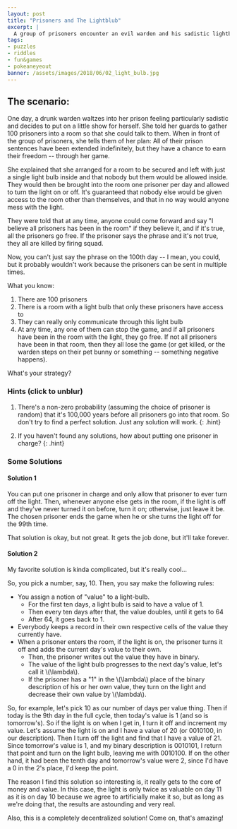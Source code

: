 ```yaml
---
layout: post
title: "Prisoners and The Lightblub"
excerpt: |
  A group of prisoners encounter an evil warden and his sadistic lightbulb. Who will win?
tags:
- puzzles
- riddles
- fun&games
- pokeaneyeout
banner: /assets/images/2018/06/02_light_bulb.jpg
---
```


## The scenario:

One day, a drunk warden waltzes into her prison feeling particularly sadistic and decides to put on a little show for herself. She told her guards to gather 100 prisoners into a room so that she could talk to them. When in front of the group of prisoners, she tells them of her plan: All of their prison sentences have been extended indefinitely, but they have a chance to earn their freedom -- through her game.

She explained that she arranged for a room to be secured and left with just a single light bulb inside and that nobody but them would be allowed inside. They would then be brought into the room one prisoner per day and allowed to turn the light on or off. It's guaranteed that nobody else would be given access to the room other than themselves, and that in no way would anyone mess with the light.

They were told that at any time, anyone could come forward and say "I believe all prisoners has been in the room" if they believe it, and if it's true, all the prisoners go free. If the prisoner says the phrase and it's not true, they all are killed by firing squad.

Now, you can't just say the phrase on the 100th day -- I mean, you could, but it probably wouldn't work because the prisoners can be sent in multiple times.

What you know:

1. There are 100 prisoners
1. There is a room with a light bulb that only these prisoners have access to
1. They can really only communicate through this light bulb
1. At any time, any one of them can stop the game, and if all prisoners have been in the room with the light, they go free. If not all prisoners have been in that room, then they all lose the game (or get killed, or the warden steps on their pet bunny or something -- something negative happens).

What's your strategy?

### Hints (click to unblur)

1. There's a non-zero probability (assuming the choice of prisoner is random) that it's 100,000 years before all prisoners go into that room. So don't try to find a perfect solution. Just any solution will work.
    {: .hint}

1. If you haven't found any solutions, how about putting one prisoner in charge?
    {: .hint}

### Some Solutions

#### Solution 1

<div class="hint" markdown="1">
You can put one prisoner in charge and only allow that prisoner to ever turn off the light. Then, whenever anyone else gets in the room, if the light is off and they've never turned it on before, turn it on; otherwise, just leave it be. The chosen prisoner ends the game when he or she turns the light off for the 99th time.

That solution is okay, but not great. It gets the job done, but it'll take forever.
</div>

#### Solution 2

<div class="hint" markdown="1">
My favorite solution is kinda complicated, but it's really cool...

So, you pick a number, say, 10. Then, you say make the following rules:

- You assign a notion of "value" to a light-bulb.
	- For the first ten days, a light bulb is said to have a value of 1.
	- Then every ten days after that, the value doubles, until it gets to 64
	- After 64, it goes back to 1.
- Everybody keeps a record in their own respective cells of the value they currently have.
- When a prisoner enters the room, if the light is on, the prisoner turns it off and adds the current day's value to their own.
	- Then, the prisoner writes out the value they have in binary.
	- The value of the light bulb progresses to the next day's value, let's call it \\(\lambda\\).
	- If the prisoner has a "1" in the \\(\lambda\\) place of the binary description of his or her own value, they turn on the light and decrease their own value by \\(\lambda\\).

So, for example, let's pick 10 as our number of days per value thing. Then if today is the 9th day in the full cycle, then today's value is 1 (and so is tomorrow's). So if the light is on when I get in, I turn it off and increment my value. Let's assume the light is on and I have a value of 20 (or 0010100, in our description). Then I turn off the light and find that I have a value of 21. Since tomorrow's value is 1, and my binary description is 0010101, I return that point and turn on the light bulb, leaving me with 0010100. If on the other hand, it had been the tenth day and tomorrow's value were 2, since I'd have a 0 in the 2's place, I'd keep the point.

The reason I find this solution so interesting is, it really gets to the core of money and value. In this case, the light is only twice as valuable on day 11 as it is on day 10 because we agree to artificially make it so, but as long as we're doing that, the results are astounding and very real.

Also, this is a completely decentralized solution! Come on, that's amazing!
</div>
